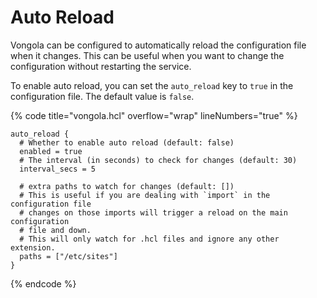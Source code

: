 # Auto Reload

Vongola can be configured to automatically reload the configuration file when it changes. This can be useful when you want to change the configuration without restarting the service.

To enable auto reload, you can set the `auto_reload` key to `true` in the configuration file. The default value is `false`.

{% code title="vongola.hcl" overflow="wrap" lineNumbers="true" %}
```hcl
auto_reload {
  # Whether to enable auto reload (default: false)
  enabled = true
  # The interval (in seconds) to check for changes (default: 30)
  interval_secs = 5

  # extra paths to watch for changes (default: [])
  # This is useful if you are dealing with `import` in the configuration file
  # changes on those imports will trigger a reload on the main configuration
  # file and down.
  # This will only watch for .hcl files and ignore any other extension.
  paths = ["/etc/sites"]
}
```
{% endcode %}
